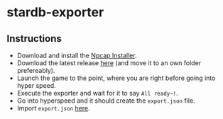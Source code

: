 # stardb-exporter

## Instructions

- Download and install the [Npcap Installer](https://npcap.com/#download).
- Download the latest release [here](https://github.com/juliuskreutz/stardb-exporter/releases/tag/latest) (and move it to an own folder prefereably).
- Launch the game to the point, where you are right before going into hyper speed.
- Execute the exporter and wait for it to say `All ready~!`.
- Go into hyperspeed and it should create the `export.json` file.
- Import `export.json` [here](https://stardb.gg/en/achievement-tracker/import).
